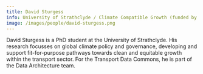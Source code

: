 ```yaml
---
title: David Sturgess
info: University of Strathclyde / Climate Compatible Growth (funded by FCDO)
image: /images/people/david-sturgess.png
---
```

 
David Sturgess is a PhD student at the University of Strathclyde. His research focusses on global climate policy and governance, developing and support fit-for-purpose pathways towards clean and equitable growth within the transport sector. For the Transport Data Commons, he is part of the Data Architecture team.
